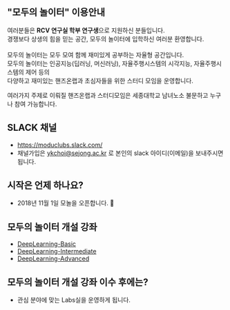 

## "모두의 놀이터" 이용안내
여러분들은 **RCV 연구실 학부 연구생**으로 지원하신 분들입니다.
<br>
경쟁보다 상생의 힘을 믿는 공간, 모두의 놀이터에 입학하신 여러분 환영합니다.
<br><br>
모두의 놀이터는 모두 모여 함께 재미있게 공부하는 자율형 공간입니다.
<br>
모두의 놀이터는 인공지능(딥러닝, 머신러닝), 자율주행시스템의 시각지능, 자율주행시스템의 제어 등의 
<br>다양하고 재미있는 핸즈온랩과 초심자들을 위한 스터디 모임을 운영합니다.

여러가지 주제로 이뤄질 핸즈온랩과 스터디모임은 세종대학교 남녀노소 불문하고 누구나 참여 가능합니다.


## SLACK 채널
- https://moduclubs.slack.com/
- 채널가입은 ykchoi@sejong.ac.kr 로 본인의 slack 아이디(이메일)을 보내주시면 됩니다.

## 시작은 언제 하나요?
- 2018년 11월 1일 모놀을 오픈합니다. 🤗

## 모두의 놀이터 개설 강좌
- [DeepLearning-Basic](https://github.com/moduPlayGound/DeepLearning-Basic)
- [DeepLearning-Intermediate](https://github.com/moduPlayGound/DeepLearning-Intermediate)
- [DeepLearning-Advanced](https://github.com/moduPlayGound/DeepLearning-Advanced)

## 모두의 놀이터 개설 강좌 이수 후에는?
- 관심 분야에 맞는 Labs실을 운영하게 됩니다.

